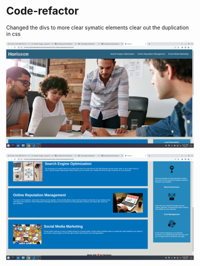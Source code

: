 # Code-refactor
Changed the divs to more clear symatic elements
clear out the duplication in css

![alt text](./Develop/assets/images/homeworkscrnshot1.png)

![alt text](./Develop/assets/images/homeworkscrnshot2.png)